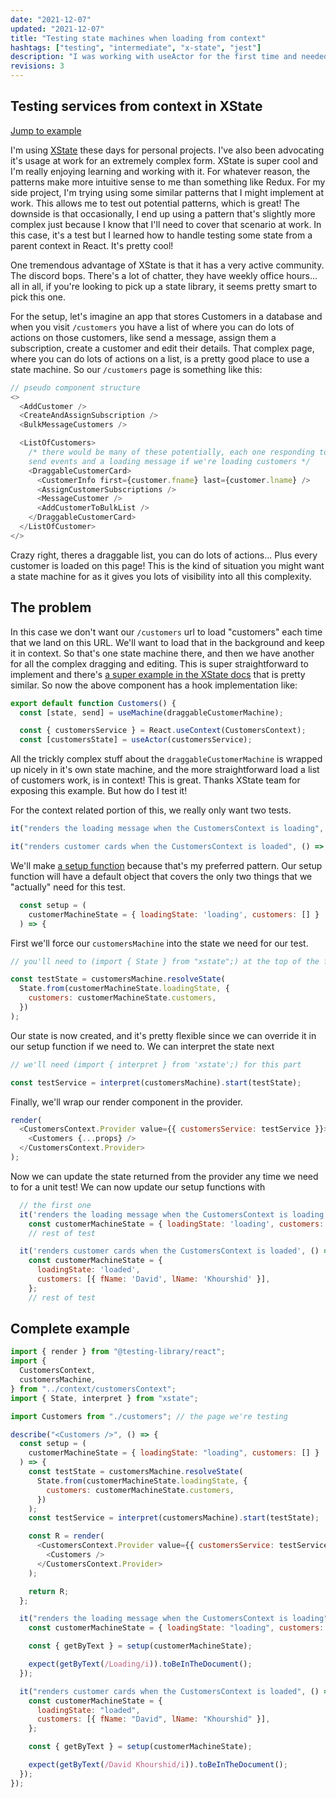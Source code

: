 ```yaml
---
date: "2021-12-07"
updated: "2021-12-07"
title: "Testing state machines when loading from context"
hashtags: ["testing", "intermediate", "x-state", "jest"]
description: "I was working with useActor for the first time and needed to force some state to write some tests."
revisions: 3
---
```


## Testing services from context in XState

<a href="#complete-example">Jump to example</a>

I'm using <a href="https://xstate.js.org/docs/" target="_blank">XState</a> these days for personal projects. I've also been advocating it's usage at work for an extremely complex form. XState is super cool and I'm really enjoying learning and working with it. For whatever reason, the patterns make more intuitive sense to me than something like Redux. For my side project, I'm trying using some similar patterns that I might implement at work. This allows me to test out potential patterns, which is great! The downside is that occasionally, I end up using a pattern that's slightly more complex just because I know that I'll need to cover that scenario at work. In this case, it's a test but I learned how to handle testing some state from a parent context in React. It's pretty cool!

One tremendous advantage of XState is that it has a very active community. The discord bops. There's a lot of chatter, they have weekly office hours... all in all, if you're looking to pick up a state library, it seems pretty smart to pick this one.

For the setup, let's imagine an app that stores Customers in a database and when you visit `/customers` you have a list of where you can do lots of actions on those customers, like send a message, assign them a subscription, create a customer and edit their details. That complex page, where you can do lots of actions on a list, is a pretty good place to use a state machine. So our `/customers` page is something like this:

```js
// pseudo component structure
<>
  <AddCustomer />
  <CreateAndAssignSubscription />
  <BulkMessageCustomers />

  <ListOfCustomers>
    /* there would be many of these potentially, each one responding to some
    send events and a loading message if we're loading customers */
    <DraggableCustomerCard>
      <CustomerInfo first={customer.fname} last={customer.lname} />
      <AssignCustomerSubscriptions />
      <MessageCustomer />
      <AddCustomerToBulkList />
    </DraggableCustomerCard>
  </ListOfCustomer>
</>
```

Crazy right, theres a draggable list, you can do lots of actions... Plus every customer is loaded on this page! This is the kind of situation you might want a state machine for as it gives you lots of visibility into all this complexity.

## The problem

In this case we don't want our `/customers` url to load "customers" each time that we land on this URL. We'll want to load that in the background and keep it in context. So that's one state machine there, and then we have another for all the complex dragging and editing. This is super straightforward to implement and there's <a href="https://xstate.js.org/docs/recipes/react.html#global-state-react-context">a super example in the XState docs</a> that is pretty similar. So now the above component has a hook implementation like:

```js
export default function Customers() {
  const [state, send] = useMachine(draggableCustomerMachine);

  const { customersService } = React.useContext(CustomersContext);
  const [customersState] = useActor(customersService);
```

All the trickly complex stuff about the `draggableCustomerMachine` is wrapped up nicely in it's own state machine, and the more straightforward load a list of customers work, is in context! This is great. Thanks XState team for exposing this example. But how do I test it!

For the context related portion of this, we really only want two tests.

```js
it("renders the loading message when the CustomersContext is loading", () => {});

it("renders customer cards when the CustomersContext is loaded", () => {});
```

We'll make <a href="/tips/setup-function-patterns/">a setup function</a> because that's my preferred pattern. Our setup function will have a default object that covers the only two things that we "actually" need for this test.

```js
  const setup = (
    customerMachineState = { loadingState: 'loading', customers: [] }
  ) => {
```

First we'll force our `customersMachine` into the state we need for our test.

```js
// you'll need to (import { State } from "xstate";) at the top of the file.

const testState = customersMachine.resolveState(
  State.from(customerMachineState.loadingState, {
    customers: customerMachineState.customers,
  })
);
```

Our state is now created, and it's pretty flexible since we can override it in our setup function if we need to. We can interpret the state next

```js
// we'll need (import { interpret } from 'xstate';) for this part

const testService = interpret(customersMachine).start(testState);
```

Finally, we'll wrap our render component in the provider.

```js
render(
  <CustomersContext.Provider value={{ customersService: testService }}>
    <Customers {...props} />
  </CustomersContext.Provider>
);
```

Now we can update the state returned from the provider any time we need to for a unit test! We can now update our setup functions with

```js
  // the first one
  it('renders the loading message when the CustomersContext is loading', () => {
    const customerMachineState = { loadingState: 'loading', customers: [] };
    // rest of test

  it('renders customer cards when the CustomersContext is loaded', () => {
    const customerMachineState = {
      loadingState: 'loaded',
      customers: [{ fName: 'David', lName: 'Khourshid' }],
    };
    // rest of test
```

<div id="complete-example" />

## Complete example

```js
import { render } from "@testing-library/react";
import {
  CustomersContext,
  customersMachine,
} from "../context/customersContext";
import { State, interpret } from "xstate";

import Customers from "./customers"; // the page we're testing

describe("<Customers />", () => {
  const setup = (
    customerMachineState = { loadingState: "loading", customers: [] }
  ) => {
    const testState = customersMachine.resolveState(
      State.from(customerMachineState.loadingState, {
        customers: customerMachineState.customers,
      })
    );
    const testService = interpret(customersMachine).start(testState);

    const R = render(
      <CustomersContext.Provider value={{ customersService: testService }}>
        <Customers />
      </CustomersContext.Provider>
    );

    return R;
  };

  it("renders the loading message when the CustomersContext is loading", () => {
    const customerMachineState = { loadingState: "loading", customers: [] };

    const { getByText } = setup(customerMachineState);

    expect(getByText(/Loading/i)).toBeInTheDocument();
  });

  it("renders customer cards when the CustomersContext is loaded", () => {
    const customerMachineState = {
      loadingState: "loaded",
      customers: [{ fName: "David", lName: "Khourshid" }],
    };

    const { getByText } = setup(customerMachineState);

    expect(getByText(/David Khourshid/i)).toBeInTheDocument();
  });
});
```
